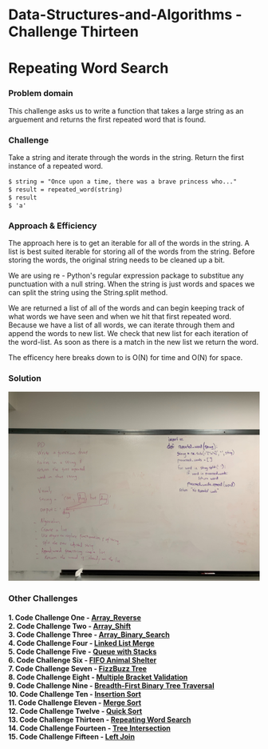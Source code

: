 # Data-Structures-and-Algorithms - Challenge Thirteen

# Repeating Word Search
### Problem domain
This challenge asks us to write a function that takes a large string as an arguement and returns the first repeated word that is found.

### Challenge
Take a string and iterate through the words in the string. Return the first instance of a repeated word.
```
$ string = "Once upon a time, there was a brave princess who..."
$ result = repeated_word(string)
$ result
$ 'a'
```
### Approach & Efficiency
The approach here is to get an iterable for all of the words in the string. A list is best suited iterable for storing all of the words from the string. Before storing the words, the original string needs to be cleaned up a bit.

We are using re - Python's regular expression package to substitue any punctuation with a null string. When the string is just words and spaces we can split the string using the String.split method. 

We are returned a list of all of the words and can begin keeping track of what words we have seen and when we hit that first repeated word. Because we have a list of all words, we can iterate through them and append the words to new list. We check that new list for each iteration of the word-list. As soon as there is a match in the new list we return the word.

The efficency here breaks down to is O(N) for time and O(N) for space.

### Solution

![repeated_word](../../assets/repeated_word.jpg)

### Other Challenges
#### 1. Code Challenge One - [Array_Reverse](https://github.com/kochsj/python-data-structures-and-algorithms/challenges/array_reverse.py)<br>2. Code Challenge Two - [Array_Shift](https://github.com/kochsj/python-data-structures-and-algorithms/challenges/array_shift)<br>3. Code Challenge Three - [Array_Binary_Search](https://github.com/kochsj/python-data-structures-and-algorithms/tree/master/challenges/array_binary_search)<br>4. Code Challenge Four - [Linked List Merge](https://github.com/kochsj/python-data-structures-and-algorithms/tree/master/challenges/ll_merge)<br>5. Code Challenge Five - [Queue with Stacks](https://github.com/kochsj/python-data-structures-and-algorithms/tree/master/challenges/queue_with_stacks)<br>6. Code Challenge Six - [FIFO Animal Shelter](https://github.com/kochsj/python-data-structures-and-algorithms/tree/master/challenges/fifo_animal_shelter)<br>7. Code Challenge Seven - [FizzBuzz Tree](https://github.com/kochsj/python-data-structures-and-algorithms/tree/master/challenges/fizz_buzz_tree)<br>8. Code Challenge Eight - [Multiple Bracket Validation](https://github.com/kochsj/python-data-structures-and-algorithms/tree/master/challenges/multi_bracket_validation)<br>9. Code Challenge Nine - [Breadth-First Binary Tree Traversal](https://github.com/kochsj/python-data-structures-and-algorithms/tree/master/challenges/breadth_first_tree)<br>10. Code Challenge Ten - [Insertion Sort](https://github.com/kochsj/python-data-structures-and-algorithms/tree/master/challenges/insertion_sort)<br>11. Code Challenge Eleven - [Merge Sort](https://github.com/kochsj/python-data-structures-and-algorithms/tree/master/challenges/merge_sort)<br>12. Code Challenge Twelve - [Quick Sort](https://github.com/kochsj/python-data-structures-and-algorithms/tree/master/challenges/quick_sort)<br>13. Code Challenge Thirteen - [Repeating Word Search](https://github.com/kochsj/python-data-structures-and-algorithms/tree/master/challenges/repeated_word)<br>14. Code Challenge Fourteen - [Tree Intersection](https://github.com/kochsj/python-data-structures-and-algorithms/tree/master/challenges/tree_intersection)<br>15. Code Challenge Fifteen - [Left Join](https://github.com/kochsj/python-data-structures-and-algorithms/tree/master/challenges/left_join)
